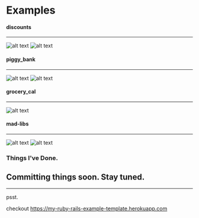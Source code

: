 # Examples

#### discounts
------------------------------
![alt text](https://i.imgur.com/X86XD04.png "Mall Discount")
![alt text](https://i.imgur.com/2lhPy1j.png "Discount")  

#### piggy_bank
------------------------------
![alt text](https://i.imgur.com/HMJrHtS.png "Piggy Bank")
![alt text](https://i.imgur.com/hUyfjWl.png "Piggy Bank")


#### grocery_cal 
------------------------------

![alt text](https://i.imgur.com/tBSlYHg.png "Grocery Cal")

#### mad-libs
------------------------------

![alt text](https://i.imgur.com/j0DF77u.png "Correct")
![alt text](https://i.imgur.com/APWjAYw.png "Wrong")

### Things I've Done.
## Committing things soon. Stay tuned.
---------------------------------------------

psst.

checkout 
https://my-ruby-rails-example-template.herokuapp.com
